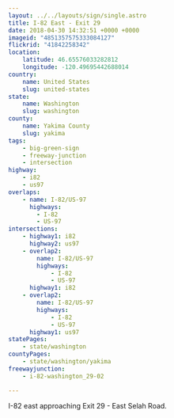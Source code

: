 ```yaml
---
layout: ../../layouts/sign/single.astro
title: I-82 East - Exit 29
date: 2018-04-30 14:32:51 +0000 +0000
imageid: "4851357575333084127"
flickrid: "41842258342"
location:
    latitude: 46.65576033282812
    longitude: -120.49695442688014
country:
    name: United States
    slug: united-states
state:
    name: Washington
    slug: washington
county:
    name: Yakima County
    slug: yakima
tags:
    - big-green-sign
    - freeway-junction
    - intersection
highway:
    - i82
    - us97
overlaps:
    - name: I-82/US-97
      highways:
        - I-82
        - US-97
intersections:
    - highway1: i82
      highway2: us97
    - overlap2:
        name: I-82/US-97
        highways:
            - I-82
            - US-97
      highway1: i82
    - overlap2:
        name: I-82/US-97
        highways:
            - I-82
            - US-97
      highway1: us97
statePages:
    - state/washington
countyPages:
    - state/washington/yakima
freewayjunction:
    - i-82-washington_29-02

---
```

I-82 east approaching Exit 29 - East Selah Road.